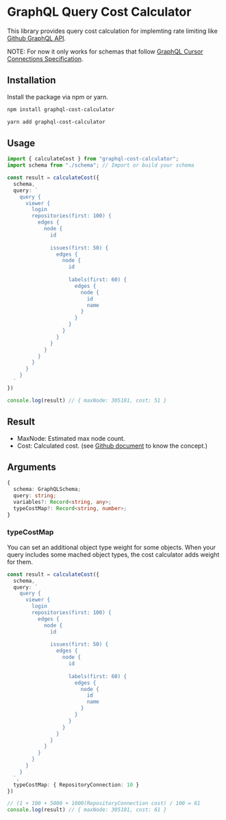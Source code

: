 # GraphQL Query Cost Calculator

This library provides query cost calculation for implemting rate limiting like [Github GraphQL API](https://docs.github.com/en/graphql/overview/resource-limitations).

NOTE: For now it only works for schemas that follow [GraphQL Cursor Connections Specification](https://relay.dev/graphql/connections.htm).

## Installation

Install the package via npm or yarn.

```sh
npm install graphql-cost-calculator
```

```sh
yarn add graphql-cost-calculator
```

## Usage

```ts
import { calculateCost } from "graphql-cost-calculator";
import schema from "./schema"; // Import or build your schema

const result = calculateCost({
  schema,
  query: `
    query {
      viewer {
        login
        repositories(first: 100) {
          edges {
            node {
              id
  
              issues(first: 50) {
                edges {
                  node {
                    id
  
                    labels(first: 60) {
                      edges {
                        node {
                          id
                          name
                        }
                      }
                    }
                  }
                }
              }
            }
          }
        }
      }
    }
  `
})

console.log(result) // { maxNode: 305101, cost: 51 }
```

## Result

- MaxNode: Estimated max node count.
- Cost: Calculated cost. (see [Github document](https://docs.github.com/en/graphql/overview/resource-limitations) to know the concept.)

## Arguments

```ts
{
  schema: GraphQLSchema;
  query: string;
  variables?: Record<string, any>;
  typeCostMap?: Record<string, number>;
}
```

### typeCostMap

You can set an additional object type weight for some objects.
When your query includes some mached object types, the cost calculator adds weight for them.

```ts
const result = calculateCost({
  schema,
  query: `
    query {
      viewer {
        login
        repositories(first: 100) {
          edges {
            node {
              id
  
              issues(first: 50) {
                edges {
                  node {
                    id
  
                    labels(first: 60) {
                      edges {
                        node {
                          id
                          name
                        }
                      }
                    }
                  }
                }
              }
            }
          }
        }
      }
    }
  `,
  typeCostMap: { RepositoryConnection: 10 }
})

// (1 + 100 + 5000 + 1000(RepositoryConnection cost) / 100 = 61
console.log(result) // { maxNode: 305101, cost: 61 }
```